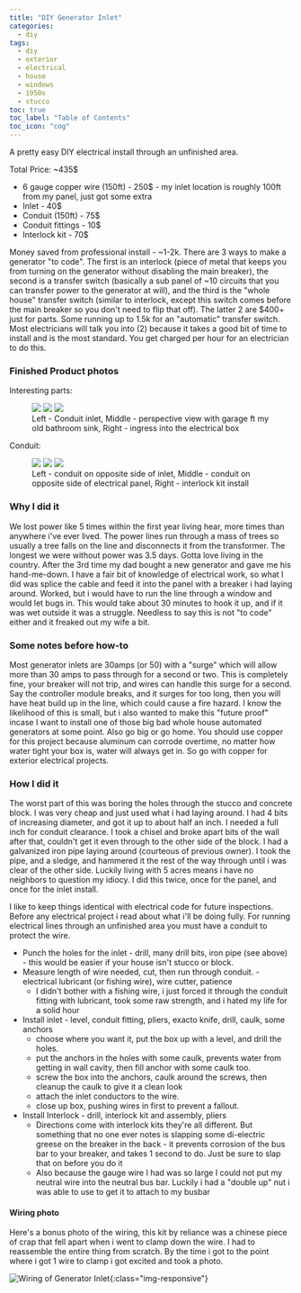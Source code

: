```yaml
---
title: "DIY Generator Inlet"
categories:
  - diy
tags:
  - diy
  - exterior
  - electrical
  - house
  - windows
  - 1950s
  - stucco
toc: true
toc_label: "Table of Contents"
toc_icon: "cog"
---
```


A pretty easy DIY electrical install through an unfinished area. 

Total Price: ~435$

* 6 gauge copper wire  (150ft) - 250$ - my inlet location is roughly 100ft from my panel, just got some extra
* Inlet - 40$
* Conduit (150ft) - 75$
* Conduit fittings - 10$
* Interlock kit - 70$

Money saved from professional install - ~1-2k. There are 3 ways to make a generator "to code". The first is an interlock (piece of metal that keeps you from turning on the generator without disabling the main breaker), the second is a transfer switch (basically a sub panel of ~10 circuits that you can transfer power to the generator at will), and the third is the "whole house" transfer switch (similar to interlock, except this switch comes before the main breaker so you don't need to flip that off). The latter 2 are $400+ just for parts. Some running up to 1.5k for an "automatic" transfer switch. Most electricians will talk you into (2) because it takes a good bit of time to install and is the most standard. You get charged per hour for an electrician to do this.

### Finished Product photos

Interesting parts: 

<figure class="third">
	<a href="/assets/images/generator-inlet/closed-inlet.jpg"><img src="/assets/images/generator-inlet/closed-inlet.jpg"></a>
	<a href="/assets/images/generator-inlet/far-back-inlet.jpg"><img src="/assets/images/generator-inlet/far-back-inlet.jpg"></a>
	<a href="/assets/images/generator-inlet/box-connection.jpg"><img src="/assets/images/generator-inlet/box-connection.jpg"></a>
	<figcaption>Left - Conduit inlet, Middle - perspective view with garage ft my old bathroom sink, Right - ingress into the electrical box</figcaption>
</figure>

Conduit:

<figure class="third">
	<a href="/assets/images/generator-inlet/conduit1.jpg"><img src="/assets/images/generator-inlet/conduit1.jpg"></a>
	<a href="/assets/images/generator-inlet/conduit.jpg"><img src="/assets/images/generator-inlet/conduit.jpg"></a>
	<a href="/assets/images/generator-inlet/interlock.jpg"><img src="/assets/images/generator-inlet/interlock.jpg"></a>
	<figcaption>Left - conduit on opposite side of inlet, Middle - conduit on opposite side of electrical panel, Right - interlock kit install</figcaption>
</figure>

### Why I did it

We lost power like 5 times within the first year living hear, more times than anywhere i've ever lived. The power lines run through a mass of trees so usually a tree falls on the line and disconnects it from the transformer. The longest we were without power was 3.5 days. Gotta love living in the country. After the 3rd time my dad bought a new generator and gave me his hand-me-down. I have a fair bit of knowledge of electrical work, so what I did was splice the cable and feed it into the panel with a breaker i had laying around. Worked, but i would have to run the line through a window and would let bugs in. This would take about 30 minutes to hook it up, and if it was wet outside it was a struggle. Needless to say this is not "to code" either and it freaked out my wife a bit.

### Some notes before how-to

Most generator inlets are 30amps (or 50) with a "surge" which will allow more than 30 amps to pass through for a second or two. This is completely fine, your breaker will not trip, and wires can handle this surge for a second. Say the controller module breaks, and it surges for too long, then you will have heat build up in the line, which could cause a fire hazard. I know the likelihood of this is small, but i also wanted to make this "future proof" incase I want to install one of those big bad whole house automated generators at some point. Also go big or go home. You should use copper for this project because aluminum can corrode overtime, no matter how water tight your box is, water will always get in. So go with copper for exterior electrical projects.

### How I did it

The worst part of this was boring the holes through the stucco and concrete block. I was very cheap and just used what i had laying around. I had 4 bits of increasing diameter, and got it up to about half an inch. I needed a full inch for conduit clearance. I took a chisel and broke apart bits of the wall after that, couldn't get it even through to the other side of the block. I had a galvanized iron pipe laying around (courteous of previous owner). I took the pipe, and a sledge, and hammered it the rest of the way through until i was clear of the other side. Luckily living with 5 acres means i have no neighbors to question my idiocy. I did this twice, once for the panel, and once for the inlet install.

I like to keep things identical with electrical code for future inspections. Before any electrical project i read about what i'll be doing fully. For running electrical lines through an unfinished area you must have a conduit to protect the wire.

* Punch the holes for the inlet - drill, many drill bits, iron pipe (see above) - this would be easier if your house isn't stucco or block.
* Measure length of wire needed, cut, then run through conduit. - electrical lubricant (or fishing wire), wire cutter, patience
	* I didn't bother with a fishing wire, i just forced it through the conduit fitting with lubricant, took some raw strength, and i hated my life for a solid hour
* Install inlet - level, conduit fitting, pliers, exacto knife, drill, caulk, some anchors
	* choose where you want it, put the box up with a level, and drill the holes.
  * put the anchors in the holes with some caulk, prevents water from getting in wall cavity, then fill anchor with some caulk too.
  * screw the box into the anchors, caulk around the screws, then cleanup the caulk to give it a clean look
  * attach the inlet conductors to the wire.
  * close up box, pushing wires in first to prevent a fallout.
* Install Interlock - drill, interlock kit and assembly, pliers
  * Directions come with interlock kits they're all different. But something that no one ever notes is slapping some di-electric greese on the breaker in the back - it prevents corrosion of the bus bar to your breaker, and takes 1 second to do. Just be sure to slap that on before you do it
  * Also because the gauge wire I had was so large I could not put my neutral wire into the neutral bus bar. Luckily i had a "double up" nut i was able to use to get it to attach to my busbar 

#### Wiring photo 

Here's a bonus photo of the wiring, this kit by reliance was a chinese piece of crap that fell apart when i went to clamp down the wire. I had to reassemble the entire thing from scratch. By the time i got to the point where i got 1 wire to clamp i got excited and took a photo.

![Wiring of Generator Inlet](/assets/images/generator-inlet/open-inlet.jpg){:class="img-responsive"}